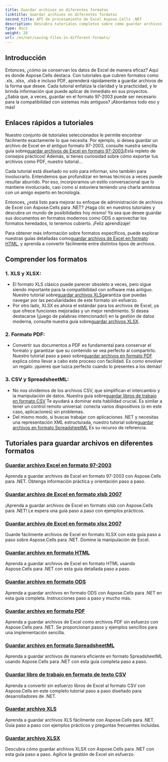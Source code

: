 ```yaml
---
title: Guardar archivos en diferentes formatos
linktitle: Guardar archivos en diferentes formatos
second_title: API de procesamiento de Excel Aspose.Cells .NET
description: Descubra tutoriales completos sobre cómo guardar archivos de Excel en varios formatos con Aspose.Cells para .NET. Mejore sus conocimientos de Excel.
type: docs
weight: 28
url: /es/net/saving-files-in-different-formats/
---
```

## Introducción

Entonces, ¿cómo se conservan los datos de Excel de manera eficaz? Aquí es donde Aspose.Cells destaca. Con tutoriales que cubren formatos como .xls, .xlsx, .xlsb e incluso PDF, aprenderá rápidamente a guardar archivos de la forma que desee. Cada tutorial enfatiza la claridad y la practicidad, y le brinda información que puede aplicar de inmediato en sus proyectos. ¿Sabía que, a veces, guardar en el formato 97-2003 puede ser necesario para la compatibilidad con sistemas más antiguos? ¡Abordamos todo eso y más!

## Enlaces rápidos a tutoriales
 Nuestro conjunto de tutoriales seleccionados le permite encontrar fácilmente exactamente lo que necesita. Por ejemplo, si desea guardar un archivo de Excel en el antiguo formato 97-2003, consulte nuestra sencilla guía sobre[guardar archivos de Excel en formato 97-2003](./save-excel-file-in-97-2003-format/)¡Está repleto de consejos prácticos! Además, si tienes curiosidad sobre cómo exportar tus archivos como PDF, nuestro tutorial...

Cada tutorial está diseñado no solo para informar, sino también para involucrarlo. Entendemos que profundizar en temas técnicos a veces puede resultar aburrido. Por eso, incorporamos un estilo conversacional que lo mantiene involucrado, casi como si estuviera teniendo una charla amistosa con un amigo experto en tecnología.

Entonces, ¿está listo para mejorar su enfoque de administración de archivos de Excel con Aspose.Cells para .NET? ¡Haga clic en nuestros tutoriales y descubra un mundo de posibilidades hoy mismo! Ya sea que desee guardar sus documentos en formatos modernos como ODS o aprovechar los formatos heredados, lo tenemos cubierto. ¡Feliz aprendizaje! 

 Para obtener más información sobre formatos específicos, puede explorar nuestras guías detalladas como[guardar archivos de Excel en formato HTML](./save-file-in-html-format/), y aprenda a convertir fácilmente entre distintos tipos de archivos.

## Comprender los formatos

### 1. XLS y XLSX: 
-  El formato XLS clásico puede parecer obsoleto a veces, pero sigue siendo importante para la compatibilidad con software más antiguo. Nuestro tutorial sobre[guardar archivos XLS](./save-xls-file/)garantiza que puedas navegar por las peculiaridades de este formato sin esfuerzo. 
-  Por otro lado, XLSX es ahora el estándar para los archivos de Excel, ya que ofrece funciones mejoradas y un mejor rendimiento. Si desea destacarse (¡juego de palabras intencionado!) en la gestión de datos moderna, consulte nuestra guía sobre[guardar archivos XLSX](./save-xlsx-file/).

### 2. Formato PDF:
-  Convertir sus documentos a PDF es fundamental para conservar el formato y garantizar que su contenido se vea perfecto al compartirlo. Nuestro tutorial paso a paso sobre[guardar archivos en formato PDF](./save-file-in-pdf-format/) explica cómo llevar a cabo este proceso con facilidad. Es como envolver un regalo: ¡quieres que luzca perfecto cuando lo presentes a los demás!

### 3. CSV y SpreadsheetML:
-  No nos olvidemos de los archivos CSV, que simplifican el intercambio y la manipulación de datos. Nuestra guía sobre[guardar libros de trabajo en formato CSV](./save-workbook-to-text-csv-format/) Te ayudará a dominar esta habilidad crucial. Es similar a tener un control remoto universal: conecta varios dispositivos (o en este caso, aplicaciones) sin problemas.
- Del mismo modo, si buscas trabajar con aplicaciones .NET y necesitas una representación XML estructurada, nuestro tutorial sobre[guardar archivos en formato SpreadsheetML](./save-file-in-spreadsheetml-format/) Es su recurso de referencia.

## Tutoriales para guardar archivos en diferentes formatos
### [Guardar archivo Excel en formato 97-2003](./save-excel-file-in-97-2003-format/)
Aprenda a guardar archivos de Excel en formato 97-2003 con Aspose.Cells para .NET. Obtenga información práctica y orientación paso a paso.
### [Guardar archivo de Excel en formato xlsb 2007](./save-excel-file-in-2007-xlsb-format/)
¡Aprenda a guardar archivos de Excel en formato xlsb con Aspose.Cells para .NET! Le espera una guía paso a paso con ejemplos prácticos.
### [Guardar archivo de Excel en formato xlsx 2007](./save-excel-file-in-2007-xlsx-format/)
Guarde fácilmente archivos de Excel en formato XLSX con esta guía paso a paso sobre Aspose.Cells para .NET. Domine la manipulación de Excel.
### [Guardar archivo en formato HTML](./save-file-in-html-format/)
Aprenda a guardar archivos de Excel en formato HTML usando Aspose.Cells para .NET con esta guía detallada paso a paso.
### [Guardar archivo en formato ODS](./save-file-in-ods-format/)
Aprenda a guardar archivos en formato ODS con Aspose.Cells para .NET en esta guía completa. Instrucciones paso a paso y mucho más.
### [Guardar archivo en formato PDF](./save-file-in-pdf-format/)
Aprenda a guardar archivos de Excel como archivos PDF sin esfuerzo con Aspose.Cells para .NET. Se proporcionan pasos y ejemplos sencillos para una implementación sencilla.
### [Guardar archivo en formato SpreadsheetML](./save-file-in-spreadsheetml-format/)
Aprenda a guardar archivos de manera eficiente en formato SpreadsheetML usando Aspose.Cells para .NET con esta guía completa paso a paso.
### [Guardar libro de trabajo en formato de texto CSV](./save-workbook-to-text-csv-format/)
Aprenda a convertir sin esfuerzo libros de Excel al formato CSV con Aspose.Cells en este completo tutorial paso a paso diseñado para desarrolladores de .NET.
### [Guardar archivo XLS](./save-xls-file/)
Aprenda a guardar archivos XLS fácilmente con Aspose.Cells para .NET. Guía paso a paso con ejemplos prácticos y preguntas frecuentes incluidas.
### [Guardar archivo XLSX](./save-xlsx-file/)
Descubra cómo guardar archivos XLSX con Aspose.Cells para .NET con esta guía paso a paso. Agilice la gestión de Excel sin esfuerzo.